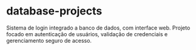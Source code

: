 # database-projects
Sistema de login integrado a banco de dados, com interface web. Projeto focado em autenticação de usuários, validação de credenciais e gerenciamento seguro de acesso.
